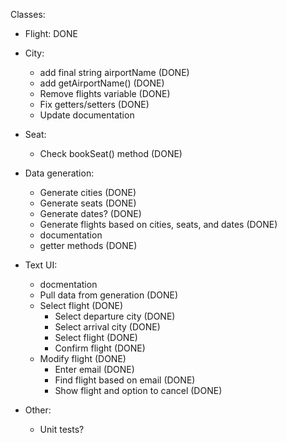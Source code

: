 Classes:

- Flight: DONE

- City:
	- add final string airportName (DONE)
	- add getAirportName() (DONE)
	- Remove flights variable (DONE)
	- Fix getters/setters (DONE)
	- Update documentation

- Seat:
	- Check bookSeat() method (DONE)

- Data generation:
	- Generate cities (DONE)
	- Generate seats (DONE)
	- Generate dates? (DONE)
	- Generate flights based on cities, seats, and dates (DONE)
	- documentation
	- getter methods (DONE)

- Text UI:
 	- docmentation
	- Pull data from generation (DONE)
	- Select flight (DONE)
		- Select departure city (DONE)
		- Select arrival city (DONE)
		- Select flight (DONE)
		- Confirm flight (DONE)
	- Modify flight (DONE)
		- Enter email (DONE)
		- Find flight based on email (DONE)
		- Show flight and option to cancel (DONE)

- Other:
	- Unit tests?

